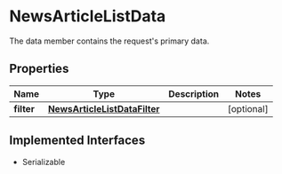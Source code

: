 

# NewsArticleListData

The data member contains the request's primary data.

## Properties

Name | Type | Description | Notes
------------ | ------------- | ------------- | -------------
**filter** | [**NewsArticleListDataFilter**](NewsArticleListDataFilter.md) |  |  [optional]


## Implemented Interfaces

* Serializable


